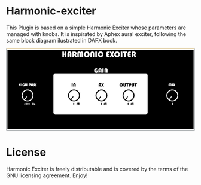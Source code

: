 # Harmonic-exciter

This Plugin is based on a simple Harmonic Exciter whose parameters are managed with knobs. It is inspirated by Aphex aural exciter, following the same block diagram ilustrated in DAFX book.

![](Interfaz.PNG)

# License

Harmonic Exciter is freely distributable and is covered by the terms of the GNU licensing agreement. Enjoy!
